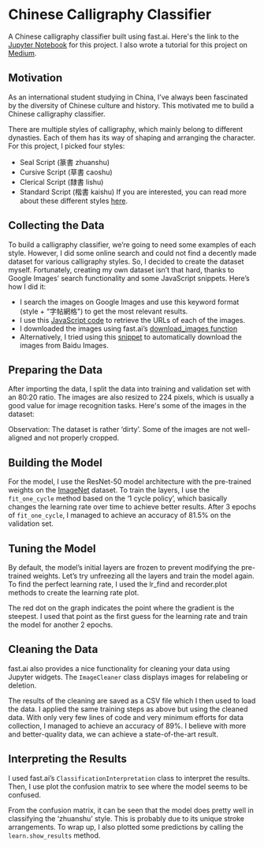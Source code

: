 # Chinese Calligraphy Classifier
A Chinese calligraphy classifier built using fast.ai. 
Here's the link to the [Jupyter Notebook](https://nbviewer.jupyter.org/github/richardcsuwandi/chinese-calligraphy-classifier/blob/master/Chinese%20Calligraphy%20Classifier.ipynb) for this project.
I also wrote a tutorial for this project on [Medium](https://towardsdatascience.com/i-taught-my-computer-to-classify-chinese-calligraphy-styles-4d0160478ce1).

## Motivation
As an international student studying in China, I’ve always been fascinated by the diversity of Chinese culture and history.
This motivated me to build a Chinese calligraphy classifier.

There are multiple styles of calligraphy, which mainly belong to different dynasties. Each of them has its way of shaping and arranging the character. 
For this project, I picked four styles:
- Seal Script (篆書 zhuanshu)
- Cursive Script (草書 caoshu)
- Clerical Script (隸書 lishu)
- Standard Script (楷書 kaishu)
If you are interested, you can read more about these different styles [here](https://en.wikipedia.org/wiki/Chinese_script_styles).

## Collecting the Data
To build a calligraphy classifier, we’re going to need some examples of each style. 
However, I did some online search and could not find a decently made dataset for various calligraphy styles. 
So, I decided to create the dataset myself. 
Fortunately, creating my own dataset isn’t that hard, thanks to Google Images’ search functionality and some JavaScript snippets. 
Here’s how I did it:
- I search the images on Google Images and use this keyword format (style + “字帖網格") to get the most relevant results.
- I use this [JavaScript code](https://gist.github.com/richardcsuwandi/ca7387d01407366b5b62d9b364e07765) to retrieve the URLs of each of the images.
- I downloaded the images using fast.ai’s [download_images function](https://gist.github.com/richardcsuwandi/88281f8a006290e947483b8a8103fca4) 
- Alternatively, I tried using this [snippet](https://gist.github.com/richardcsuwandi/f006b144801e2b5b2aef77ef3166d870) to automatically download the images from Baidu Images.

## Preparing the Data
After importing the data, I split the data into training and validation set with an 80:20 ratio. 
The images are also resized to 224 pixels, which is usually a good value for image recognition tasks.
Here's some of the images in the dataset:

Observation: The dataset is rather ‘dirty’. Some of the images are not well-aligned and not properly cropped.

## Building the Model
For the model, I use the ResNet-50 model architecture with the pre-trained weights on the [ImageNet](http://www.image-net.org/) dataset.
To train the layers, I use the `fit_one_cycle` method based on the ‘1 cycle policy’, which basically changes the learning rate over time to achieve better results.
After 3 epochs of `fit_one_cycle`, I managed to achieve an accuracy of 81.5% on the validation set.

## Tuning the Model
By default, the model’s initial layers are frozen to prevent modifying the pre-trained weights. 
Let’s try unfreezing all the layers and train the model again.
To find the perfect learning rate, I used the lr_find and recorder.plot methods to create the learning rate plot.

The red dot on the graph indicates the point where the gradient is the steepest. 
I used that point as the first guess for the learning rate and train the model for another 2 epochs.

## Cleaning the Data
fast.ai also provides a nice functionality for cleaning your data using Jupyter widgets. 
The `ImageCleaner` class displays images for relabeling or deletion.

The results of the cleaning are saved as a CSV file which I then used to load the data.
I applied the same training steps as above but using the cleaned data.
With only very few lines of code and very minimum efforts for data collection, I managed to achieve an accuracy of 89%. 
I believe with more and better-quality data, we can achieve a state-of-the-art result.

## Interpreting the Results
I used fast.ai’s `ClassificationInterpretation` class to interpret the results.
Then, I use plot the confusion matrix to see where the model seems to be confused.

From the confusion matrix, it can be seen that the model does pretty well in classifying the ‘zhuanshu’ style. 
This is probably due to its unique stroke arrangements. 
To wrap up, I also plotted some predictions by calling the `learn.show_results` method.
